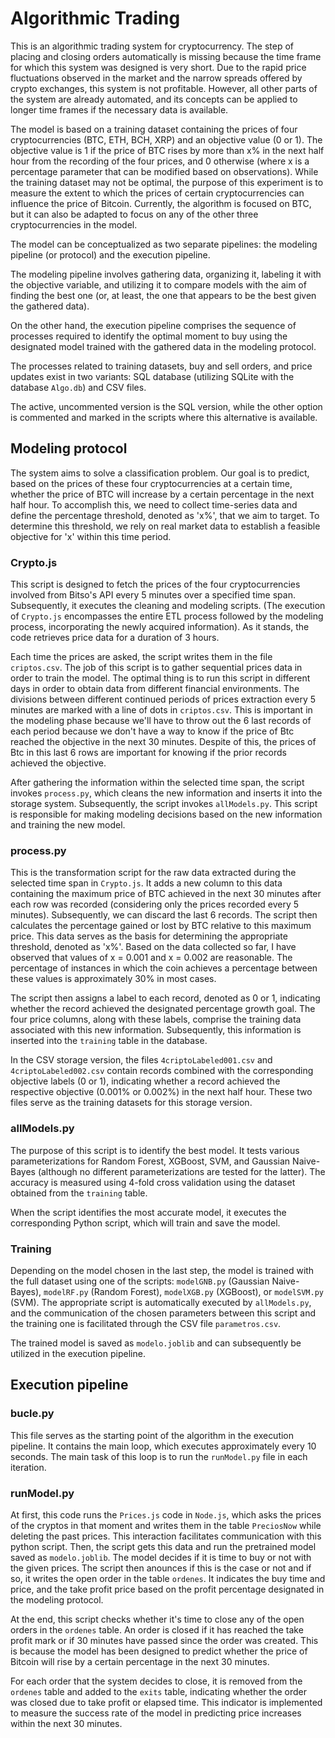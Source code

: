 # Algorithmic Trading

This is an algorithmic trading system for cryptocurrency. The step of placing and closing orders automatically is missing because the time frame for which this system was designed is very short. Due to the rapid price fluctuations observed in the market and the narrow spreads offered by crypto exchanges, this system is not profitable. However, all other parts of the system are already automated, and its concepts can be applied to longer time frames if the necessary data is available.

The model is based on a training dataset containing the prices of four cryptocurrencies (BTC, ETH, BCH, XRP) and an objective value (0 or 1). The objective value is 1 if the price of BTC rises by more than x% in the next half hour from the recording of the four prices, and 0 otherwise (where x is a percentage parameter that can be modified based on observations). While the training dataset may not be optimal, the purpose of this experiment is to measure the extent to which the prices of certain cryptocurrencies can influence the price of Bitcoin. Currently, the algorithm is focused on BTC, but it can also be adapted to focus on any of the other three cryptocurrencies in the model.

The model can be conceptualized as two separate pipelines: the modeling pipeline (or protocol) and the execution pipeline.

The modeling pipeline involves gathering data, organizing it, labeling it with the objective variable, and utilizing it to compare models with the aim of finding the best one (or, at least, the one that appears to be the best given the gathered data).

On the other hand, the execution pipeline comprises the sequence of processes required to identify the optimal moment to buy using the designated model trained with the gathered data in the modeling protocol.

The processes related to training datasets, buy and sell orders, and price updates exist in two variants: SQL database (utilizing SQLite with the database `Algo.db`) and CSV files.

The active, uncommented version is the SQL version, while the other option is commented and marked in the scripts where this alternative is available.

## Modeling protocol

The system aims to solve a classification problem. Our goal is to predict, based on the prices of these four cryptocurrencies at a certain time, whether the price of BTC will increase by a certain percentage in the next half hour. To accomplish this, we need to collect time-series data and define the percentage threshold, denoted as 'x%', that we aim to target. To determine this threshold, we rely on real market data to establish a feasible objective for 'x' within this time period.

### Crypto.js

This script is designed to fetch the prices of the four cryptocurrencies involved from Bitso's API every 5 minutes over a specified time span. Subsequently, it executes the cleaning and modeling scripts. (The execution of `Crypto.js` encompasses the entire ETL process followed by the modeling process, incorporating the newly acquired information). As it stands, the code retrieves price data for a duration of 3 hours.

Each time the prices are asked, the script writes them in the file `criptos.csv`. The job of this script is to gather sequential prices data in order to train the model. The optimal thing is to run this script in different days in order to obtain data from different financial environments. The divisions between different continued periods of prices extraction every 5 minutes are marked with a line of dots in `criptos.csv`. This is important in the modeling phase because we'll have to throw out the 6 last records of each period because we don't have a way to know if the price of Btc reached the objective in the next 30 minutes. Despite of this, the prices of Btc in this last 6 rows are important for knowing if the prior records achieved the objective.

After gathering the information within the selected time span, the script invokes `process.py`, which cleans the new information and inserts it into the storage system. Subsequently, the script invokes `allModels.py`. This script is responsible for making modeling decisions based on the new information and training the new model.

### process.py

This is the transformation script for the raw data extracted during the selected time span in `Crypto.js`. It adds a new column to this data containing the maximum price of BTC achieved in the next 30 minutes after each row was recorded (considering only the prices recorded every 5 minutes). Subsequently, we can discard the last 6 records. The script then calculates the percentage gained or lost by BTC relative to this maximum price. This data serves as the basis for determining the appropriate threshold, denoted as 'x%'. Based on the data collected so far, I have observed that values of x = 0.001 and x = 0.002 are reasonable. The percentage of instances in which the coin achieves a percentage between these values is approximately 30% in most cases.

The script then assigns a label to each record, denoted as 0 or 1, indicating whether the record achieved the designated percentage growth goal. The four price columns, along with these labels, comprise the training data associated with this new information. Subsequently, this information is inserted into the `training` table in the database. 

In the CSV storage version, the files `4criptoLabeled001.csv` and `4criptoLabeled002.csv` contain records combined with the corresponding objective labels (0 or 1), indicating whether a record achieved the respective objective (0.001% or 0.002%) in the next half hour. These two files serve as the training datasets for this storage version.

### allModels.py

The purpose of this script is to identify the best model. It tests various parameterizations for Random Forest, XGBoost, SVM, and Gaussian Naive-Bayes (although no different parameterizations are tested for the latter). The accuracy is measured using 4-fold cross validation using the dataset obtained from the `training` table.

When the script identifies the most accurate model, it executes the corresponding Python script, which will train and save the model.

### Training

Depending on the model chosen in the last step, the model is trained with the full dataset using one of the scripts: `modelGNB.py` (Gaussian Naive-Bayes), `modelRF.py` (Random Forest), `modelXGB.py` (XGBoost), or `modelSVM.py` (SVM). The appropriate script is automatically executed by `allModels.py`, and the communication of the chosen parameters between this script and the training one is facilitated through the CSV file `parametros.csv`.

The trained model is saved as `modelo.joblib` and can subsequently be utilized in the execution pipeline.



## Execution pipeline

### bucle.py

This file serves as the starting point of the algorithm in the execution pipeline. It contains the main loop, which executes approximately every 10 seconds. The main task of this loop is to run the `runModel.py` file in each iteration.

### runModel.py

At first, this code runs the `Prices.js` code in `Node.js`, which asks the prices of the cryptos in that moment and writes them in the table `PreciosNow` while deleting the past prices. This interaction facilitates communication with this python script. Then, the script gets this data and run the pretrained model saved as `modelo.joblib`. The model decides if it is time to buy or not with the given prices. The script then anounces if this is the case or not and if so, it writes the open order in the table `ordenes`. It indicates the buy time and price, and the take profit price based on the profit percentage designated in the modeling protocol. 

At the end, this script checks whether it's time to close any of the open orders in the `ordenes` table. An order is closed if it has reached the take profit mark or if 30 minutes have passed since the order was created. This is because the model has been designed to predict whether the price of Bitcoin will rise by a certain percentage in the next 30 minutes.

For each order that the system decides to close, it is removed from the `ordenes` table and added to the `exits` table, indicating whether the order was closed due to take profit or elapsed time. This indicator is implemented to measure the success rate of the model in predicting price increases within the next 30 minutes.







